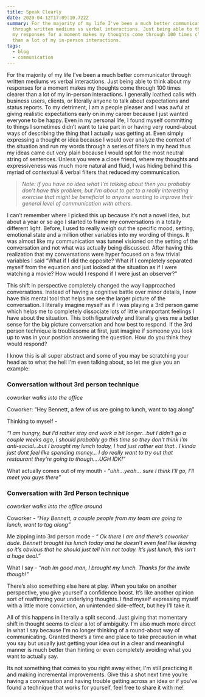 ```yaml
---
title: Speak Clearly
date: 2020-04-12T17:09:10.722Z
summary: For the majority of my life I've been a much better communicator
  through written mediums vs verbal interactions. Just being able to think about
  my responses for a moment makes my thoughts come through 100 times clearer
  than a lot of my in-person interactions.
tags:
  - blog
  - communication
---
```

For the majority of my life I've been a much better communicator through written mediums vs verbal interactions. Just being able to think about my responses for a moment makes my thoughts come through 100 times clearer than a lot of my in-person interactions. I generally loathed calls with business users, clients, or literally anyone to talk about expectations and status reports. To my detriment, I am a people pleaser and I was awful at giving realistic expectations early on in my career because I just wanted everyone to be happy. Even in my personal life, I found myself committing to things I sometimes didn’t want to take part in or having very round-about ways of describing the thing that I actually was getting at. Even simply expressing a thought or idea because I would over analyze the context of the situation and run my words through a series of filters in my head thus my ideas came out very plain because I would opt for the most neutral string of sentences. Unless you were a close friend, where my thoughts and expressiveness was much more natural and fluid, I was hiding behind this myriad of contextual & verbal filters that reduced my communication.

> *Note: If you have no idea what I'm talking about then you probably don’t have this problem, but I'm about to get to a really interesting exercise that might be beneficial to anyone wanting to improve their general level of communication with others.*

I can’t remember where I picked this up because it’s not a novel idea, but about a year or so ago I started to frame my conversations in a totally different light. Before, I used to really weigh out the specific mood, setting, emotional state and a million other variables into my wording of things. It was almost like my communication was tunnel visioned on the setting of the conversation and not what was actually being discussed. After having this realization that my conversations were hyper focused on a few trivial variables I said “What if I did the opposite? What if I completely separated myself from the equation and just looked at the situation as if I were watching a movie? How would I respond if I were just an observer?”

This shift in perspective completely changed the way I approached conversations. Instead of having a cognitive battle over minor details, I now have this mental tool that helps me see the larger picture of the conversation. I literally imagine myself as if I was playing a 3rd person game which helps me to completely dissociate lots of little unimportant feelings I have about the situation. This both figuratively and literally gives me a better sense for the big picture conversation and how best to respond. If the 3rd person technique is troublesome at first, just imagine if someone you look up to was in your position answering the question. How do you think they would respond?

I know this is all super abstract and some of you may be scratching your head as to what the hell I'm even talking about, so let me give you an example:

### Conversation without 3rd person technique

*coworker walks into the office*

Coworker: “Hey Bennett, a few of us are going to lunch, want to tag along”

Thinking to myself -

*“I am hungry, but I’d rather stay and work a bit longer...but I didn't go a couple weeks ago, I should probably go this time so they don't think I’m anti-social...but I brought my lunch today, I had just rather eat that.. I kinda just dont feel like spending money… I do really want to try out that restaurant they’re going to though….UGH IDK!”*

What actually comes out of my mouth - *“uhh...yeah... sure I think I’ll go, I’ll meet you guys there”*

### Conversation with 3rd Person technique

*coworker walks into the office around*

Coworker - *“Hey Bennett, a couple people from my team are going to lunch, want to tag along”*

Me zipping into 3rd person mode - *“ Ok there I am and there’s coworker dude. Bennett brought his lunch today and he doesn’t even feel like leaving so it’s obvious that he should just tell him not today. It’s just lunch, this isn’t a huge deal.”*

What I say - *“nah Im good man, I brought my lunch. Thanks for the invite though!”*



There’s also something else here at play. When you take on another perspective, you give yourself a confidence boost. It’s like another opinion sort of reaffirming your underlying thoughts. I find myself expressing myself with a little more conviction, an unintended side-effect, but hey I’ll take it.

All of this happens in literally a split second. Just giving that momentary shift in thought seems to clear a lot of ambiguity. I’m also much more direct in what I say because I'm no longer thinking of a round-about way of communicating. Granted there’s a time and place to take precaution in what you say but usually just getting your idea out in a clear and meaningful manner is much better than hinting or even completely avoiding what you want to actually say.

Its not something that comes to you right away either, I'm still practicing it and making incremental improvements. Give this a shot next time you’re having a conversation and having trouble getting across an idea or if you’ve found a technique that works for yourself, feel free to share it with me!